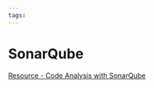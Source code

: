```yaml
---
tags:
---
```


# SonarQube

[Resource - Code Analysis with SonarQube](https://www.baeldung.com/sonar-qube)
